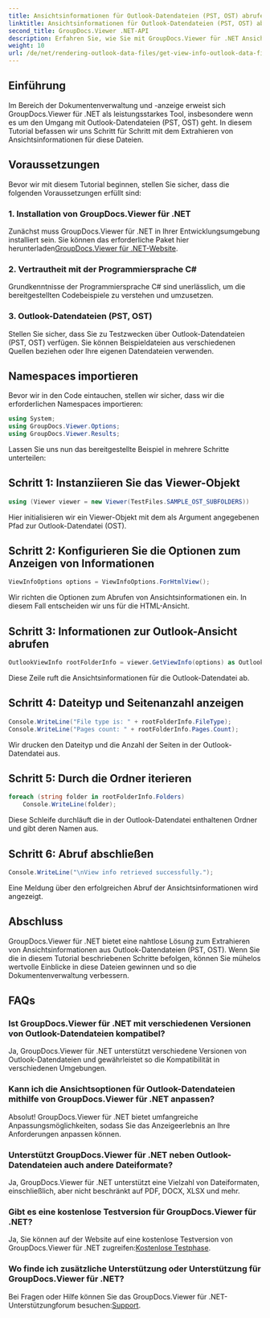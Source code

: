 ```yaml
---
title: Ansichtsinformationen für Outlook-Datendateien (PST, OST) abrufen
linktitle: Ansichtsinformationen für Outlook-Datendateien (PST, OST) abrufen
second_title: GroupDocs.Viewer .NET-API
description: Erfahren Sie, wie Sie mit GroupDocs.Viewer für .NET Ansichtsinformationen aus Outlook-Datendateien (PST, OST) extrahieren. Erweitern Sie mühelos Ihre Dokumentenverwaltungsfunktionen.
weight: 10
url: /de/net/rendering-outlook-data-files/get-view-info-outlook-data-file/
---
```

## Einführung
Im Bereich der Dokumentenverwaltung und -anzeige erweist sich GroupDocs.Viewer für .NET als leistungsstarkes Tool, insbesondere wenn es um den Umgang mit Outlook-Datendateien (PST, OST) geht. In diesem Tutorial befassen wir uns Schritt für Schritt mit dem Extrahieren von Ansichtsinformationen für diese Dateien.
## Voraussetzungen
Bevor wir mit diesem Tutorial beginnen, stellen Sie sicher, dass die folgenden Voraussetzungen erfüllt sind:
### 1. Installation von GroupDocs.Viewer für .NET
 Zunächst muss GroupDocs.Viewer für .NET in Ihrer Entwicklungsumgebung installiert sein. Sie können das erforderliche Paket hier herunterladen[GroupDocs.Viewer für .NET-Website](https://releases.groupdocs.com/viewer/net/).
### 2. Vertrautheit mit der Programmiersprache C#
Grundkenntnisse der Programmiersprache C# sind unerlässlich, um die bereitgestellten Codebeispiele zu verstehen und umzusetzen.
### 3. Outlook-Datendateien (PST, OST)
Stellen Sie sicher, dass Sie zu Testzwecken über Outlook-Datendateien (PST, OST) verfügen. Sie können Beispieldateien aus verschiedenen Quellen beziehen oder Ihre eigenen Datendateien verwenden.

## Namespaces importieren
Bevor wir in den Code eintauchen, stellen wir sicher, dass wir die erforderlichen Namespaces importieren:
```csharp
using System;
using GroupDocs.Viewer.Options;
using GroupDocs.Viewer.Results;
```

Lassen Sie uns nun das bereitgestellte Beispiel in mehrere Schritte unterteilen:
## Schritt 1: Instanziieren Sie das Viewer-Objekt
```csharp
using (Viewer viewer = new Viewer(TestFiles.SAMPLE_OST_SUBFOLDERS))
```
Hier initialisieren wir ein Viewer-Objekt mit dem als Argument angegebenen Pfad zur Outlook-Datendatei (OST).
## Schritt 2: Konfigurieren Sie die Optionen zum Anzeigen von Informationen
```csharp
ViewInfoOptions options = ViewInfoOptions.ForHtmlView();
```
Wir richten die Optionen zum Abrufen von Ansichtsinformationen ein. In diesem Fall entscheiden wir uns für die HTML-Ansicht.
## Schritt 3: Informationen zur Outlook-Ansicht abrufen
```csharp
OutlookViewInfo rootFolderInfo = viewer.GetViewInfo(options) as OutlookViewInfo;
```
Diese Zeile ruft die Ansichtsinformationen für die Outlook-Datendatei ab.
## Schritt 4: Dateityp und Seitenanzahl anzeigen
```csharp
Console.WriteLine("File type is: " + rootFolderInfo.FileType);
Console.WriteLine("Pages count: " + rootFolderInfo.Pages.Count);
```
Wir drucken den Dateityp und die Anzahl der Seiten in der Outlook-Datendatei aus.
## Schritt 5: Durch die Ordner iterieren
```csharp
foreach (string folder in rootFolderInfo.Folders)
    Console.WriteLine(folder);
```
Diese Schleife durchläuft die in der Outlook-Datendatei enthaltenen Ordner und gibt deren Namen aus.
## Schritt 6: Abruf abschließen
```csharp
Console.WriteLine("\nView info retrieved successfully.");
```
Eine Meldung über den erfolgreichen Abruf der Ansichtsinformationen wird angezeigt.

## Abschluss
GroupDocs.Viewer für .NET bietet eine nahtlose Lösung zum Extrahieren von Ansichtsinformationen aus Outlook-Datendateien (PST, OST). Wenn Sie die in diesem Tutorial beschriebenen Schritte befolgen, können Sie mühelos wertvolle Einblicke in diese Dateien gewinnen und so die Dokumentenverwaltung verbessern.
## FAQs
### Ist GroupDocs.Viewer für .NET mit verschiedenen Versionen von Outlook-Datendateien kompatibel?
Ja, GroupDocs.Viewer für .NET unterstützt verschiedene Versionen von Outlook-Datendateien und gewährleistet so die Kompatibilität in verschiedenen Umgebungen.
### Kann ich die Ansichtsoptionen für Outlook-Datendateien mithilfe von GroupDocs.Viewer für .NET anpassen?
Absolut! GroupDocs.Viewer für .NET bietet umfangreiche Anpassungsmöglichkeiten, sodass Sie das Anzeigeerlebnis an Ihre Anforderungen anpassen können.
### Unterstützt GroupDocs.Viewer für .NET neben Outlook-Datendateien auch andere Dateiformate?
Ja, GroupDocs.Viewer für .NET unterstützt eine Vielzahl von Dateiformaten, einschließlich, aber nicht beschränkt auf PDF, DOCX, XLSX und mehr.
### Gibt es eine kostenlose Testversion für GroupDocs.Viewer für .NET?
 Ja, Sie können auf der Website auf eine kostenlose Testversion von GroupDocs.Viewer für .NET zugreifen:[Kostenlose Testphase](https://releases.groupdocs.com/).
### Wo finde ich zusätzliche Unterstützung oder Unterstützung für GroupDocs.Viewer für .NET?
 Bei Fragen oder Hilfe können Sie das GroupDocs.Viewer für .NET-Unterstützungforum besuchen:[Support](https://forum.groupdocs.com/c/viewer/9).